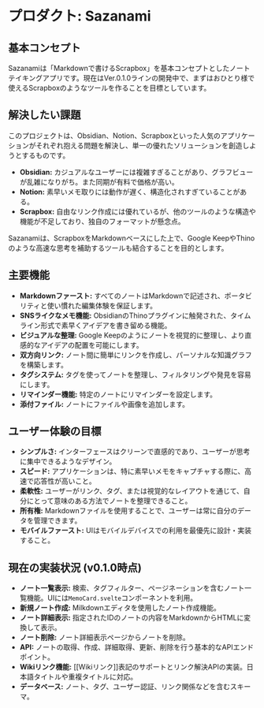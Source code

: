 # プロダクト: Sazanami

## 基本コンセプト

Sazanamiは「Markdownで書けるScrapbox」を基本コンセプトとしたノートテイキングアプリです。現在はVer.0.1.0ラインの開発中で、まずはおひとり様で使えるScrapboxのようなツールを作ることを目標としています。

## 解決したい課題

このプロジェクトは、Obsidian、Notion、Scrapboxといった人気のアプリケーションがそれぞれ抱える問題を解決し、単一の優れたソリューションを創造しようとするものです。

- **Obsidian:** カジュアルなユーザーには複雑すぎることがあり、グラフビューが乱雑になりがち。また同期が有料で価格が高い。
- **Notion:** 素早いメモ取りには動作が遅く、構造化されすぎていることがある。
- **Scrapbox:** 自由なリンク作成には優れているが、他のツールのような構造や機能が不足しており、独自のフォーマットが懸念点。

Sazanamiは、ScrapboxをMarkdownベースにした上で、Google KeepやThinoのような高速な思考を補助するツールも結合することを目的とします。

## 主要機能

- **Markdownファースト:** すべてのノートはMarkdownで記述され、ポータビリティと使い慣れた編集体験を保証します。
- **SNSライクなメモ機能:** ObsidianのThinoプラグインに触発された、タイムライン形式で素早くアイデアを書き留める機能。
- **ビジュアルな整理:** Google Keepのようにノートを視覚的に整理し、より直感的なアイデアの配置を可能にします。
- **双方向リンク:** ノート間に簡単にリンクを作成し、パーソナルな知識グラフを構築します。
- **タグシステム:** タグを使ってノートを整理し、フィルタリングや発見を容易にします。
- **リマインダー機能:** 特定のノートにリマインダーを設定します。
- **添付ファイル:** ノートにファイルや画像を追加します。

## ユーザー体験の目標

- **シンプルさ:** インターフェースはクリーンで直感的であり、ユーザーが思考に集中できるようなデザイン。
- **スピード:** アプリケーションは、特に素早いメモをキャプチャする際に、高速で応答性が高いこと。
- **柔軟性:** ユーザーがリンク、タグ、または視覚的なレイアウトを通じて、自分にとって意味のある方法でノートを整理できること。
- **所有権:** Markdownファイルを使用することで、ユーザーは常に自分のデータを管理できます。
- **モバイルファースト:** UIはモバイルデバイスでの利用を最優先に設計・実装すること。

## 現在の実装状況 (v0.1.0時点)

- **ノート一覧表示:** 検索、タグフィルター、ページネーションを含むノート一覧機能。UIには`MemoCard.svelte`コンポーネントを利用。
- **新規ノート作成:** Milkdownエディタを使用したノート作成機能。
- **ノート詳細表示:** 指定されたIDのノートの内容をMarkdownからHTMLに変換して表示。
- **ノート削除:** ノート詳細表示ページからノートを削除。
- **API:** ノートの取得、作成、詳細取得、更新、削除を行う基本的なAPIエンドポイント。
- **Wikiリンク機能:** [[Wikiリンク]]表記のサポートとリンク解決APIの実装。日本語タイトルや重複タイトルに対応。
- **データベース:** ノート、タグ、ユーザー認証、リンク関係などを含むスキーマ。
